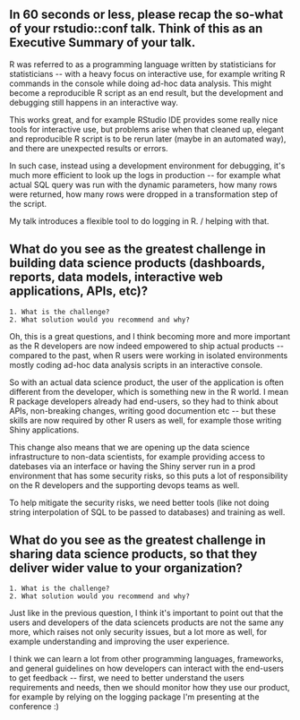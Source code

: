 ## In 60 seconds or less, please recap the so-what of your rstudio::conf talk. Think of this as an Executive Summary of your talk. 

R was referred to as a programming language written by statisticians for statisticians -- with a heavy focus on interactive use, for example writing R commands in the console while doing ad-hoc data analysis. This might become a reproducible R script as an end result, but the development and debugging still happens in an interactive way.

This works great, and for example RStudio IDE provides some really nice tools for interactive use, but problems arise when that cleaned up, elegant and reproducible R script is to be rerun later (maybe in an automated way), and there are unexpected results or errors.

In such case, instead using a development environment for debugging, it's much more efficient to look up the logs in production -- for example what actual SQL query was run with the dynamic parameters, how many rows were returned, how many rows were dropped in a transformation step of the script.

My talk introduces a flexible tool to do logging in R. / helping with that.

## What do you see as the greatest challenge in building data science products (dashboards, reports, data models, interactive web applications, APIs, etc)?

    1. What is the challenge?
    2. What solution would you recommend and why?

Oh, this is a great questions, and I think becoming more and more important as the R developers are now indeed empowered to ship actual products -- compared to the past, when R users were working in isolated environments mostly coding ad-hoc data analysis scripts in an interactive console.

So with an actual data science product, the user of the application is often different from the developer, which is something new in the R world. I mean R package developers already had end-users, so they had to think about APIs, non-breaking changes, writing good documention etc -- but these skills are now required by other R users as well, for example those writing Shiny applications.

This change also means that we are opening up the data science infrastructure to non-data scientists, for example providing access to datebases via an interface or having the Shiny server run in a prod environment that has some security risks, so this puts a lot of responsibility on the R developers and the supporting devops teams as well.

To help mitigate the security risks, we need better tools (like not doing string interpolation of SQL to be passed to databases) and training as well.

## What do you see as the greatest challenge in sharing data science products, so that they deliver wider value to your organization? 

    1. What is the challenge?
    2. What solution would you recommend and why?

Just like in the previous question, I think it's important to point out that the users and developers of the data sciencets products are not the same any more, which raises not only security issues, but a lot more as well, for example understanding and improving the user experience.

I think we can learn a lot from other programming languages, frameworks, and general guidelines on how developers can interact with the end-users to get feedback -- first, we need to better understand the users requirements and needs, then we should monitor how they use our product, for example by relying on the logging package I'm presenting at the conference :) 
